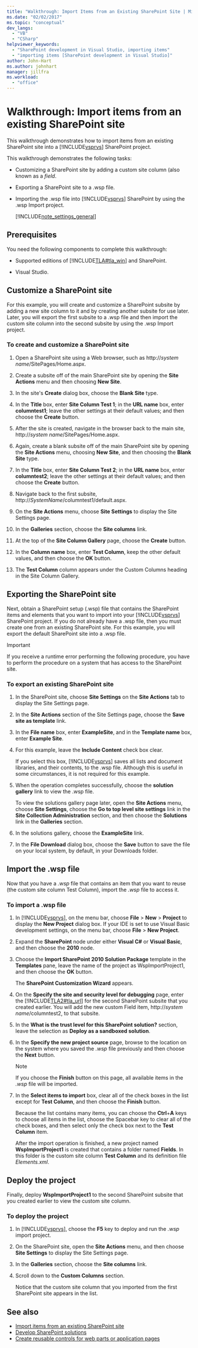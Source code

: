 ```yaml
---
title: "Walkthrough: Import Items from an Existing SharePoint Site | Microsoft Docs"
ms.date: "02/02/2017"
ms.topic: "conceptual"
dev_langs:
  - "VB"
  - "CSharp"
helpviewer_keywords:
  - "SharePoint development in Visual Studio, importing items"
  - "importing items [SharePoint development in Visual Studio]"
author: John-Hart
ms.author: johnhart
manager: jillfra
ms.workload:
  - "office"
---
```

# Walkthrough: Import items from an existing SharePoint site
  This walkthrough demonstrates how to import items from an existing SharePoint site into a [!INCLUDE[vsprvs](../sharepoint/includes/vsprvs-md.md)] SharePoint project.

 This walkthrough demonstrates the following tasks:

- Customizing a SharePoint site by adding a custom site column (also known as a *field*.

- Exporting a SharePoint site to a .wsp file.

- Importing the .wsp file into [!INCLUDE[vsprvs](../sharepoint/includes/vsprvs-md.md)] SharePoint by using the .wsp Import project.

  [!INCLUDE[note_settings_general](../sharepoint/includes/note-settings-general-md.md)]

## Prerequisites
 You need the following components to complete this walkthrough:

- Supported editions of [!INCLUDE[TLA#tla_win](../sharepoint/includes/tlasharptla-win-md.md)] and SharePoint.

- Visual Studio.

## Customize a SharePoint site
 For this example, you will create and customize a SharePoint subsite by adding a new site column to it and by creating another subsite for use later. Later, you will export the first subsite to a .wsp file and then import the custom site column into the second subsite by using the .wsp Import project.

### To create and customize a SharePoint site

1. Open a SharePoint site using a Web browser, such as http://<em>system name</em>/SitePages/Home.aspx.

2. Create a subsite off of the main SharePoint site by opening the **Site Actions** menu and then choosing **New Site**.

3. In the site's **Create** dialog box, choose the **Blank Site** type.

4. In the **Title** box, enter **Site Column Test 1**; in the **URL name** box, enter **columntest1**; leave the other settings at their default values; and then choose the **Create** button.

5. After the site is created, navigate in the browser back to the main site, http://<em>system name</em>/SitePages/Home.aspx.

6. Again, create a blank subsite off of the main SharePoint site by opening the **Site Actions** menu, choosing **New Site**, and then choosing the **Blank Site** type.

7. In the **Title** box, enter **Site Column Test 2**; in the **URL name** box, enter **columntest2**; leave the other settings at their default values; and then choose the **Create** button.

8. Navigate back to the first subsite, http://<em>SystemName</em>/columntest1/default.aspx.

9. On the **Site Actions** menu, choose **Site Settings** to display the Site Settings page.

10. In the **Galleries** section, choose the **Site columns** link.

11. At the top of the **Site Column Gallery** page, choose the **Create** button.

12. In the **Column name** box, enter **Test Column**, keep the other default values, and then choose the **OK** button.

13. The **Test Column** column appears under the Custom Columns heading in the Site Column Gallery.

## Exporting the SharePoint site
 Next, obtain a SharePoint setup (.wsp) file that contains the SharePoint items and elements that you want to import into your [!INCLUDE[vsprvs](../sharepoint/includes/vsprvs-md.md)] SharePoint project. If you do not already have a .wsp file, then you must create one from an existing SharePoint site. For this example, you will export the default SharePoint site into a .wsp file.

> [!IMPORTANT]
> If you receive a runtime error performing the following procedure, you have to perform the procedure on a system that has access to the SharePoint site.

### To export an existing SharePoint site

1. In the SharePoint site, choose **Site Settings** on the **Site Actions** tab to display the Site Settings page.

2. In the **Site Actions** section of the Site Settings page, choose the **Save site as template** link.

3. In the **File name** box, enter **ExampleSite**, and in the **Template name** box, enter **Example Site**.

4. For this example, leave the **Include Content** check box clear.

     If you select this box, [!INCLUDE[vsprvs](../sharepoint/includes/vsprvs-md.md)] saves all lists and document libraries, and their contents, to the .wsp file. Although this is useful in some circumstances, it is not required for this example.

5. When the operation completes successfully, choose the **solution gallery** link to view the .wsp file.

     To view the solutions gallery page later, open the **Site Actions** menu, choose **Site Settings**, choose the **Go to top level site settings** link in the **Site Collection Administration** section, and then choose the **Solutions** link in the **Galleries** section.

6. In the solutions gallery, choose the **ExampleSite** link.

7. In the **File Download** dialog box, choose the **Save** button to save the file on your local system, by default, in your Downloads folder.

## Import the .wsp file
 Now that you have a *.wsp* file that contains an item that you want to reuse (the custom site column Test Column), import the *.wsp* file to access it.

### To import a .wsp file

1. In [!INCLUDE[vsprvs](../sharepoint/includes/vsprvs-md.md)], on the menu bar, choose **File** > **New** > **Project** to display the **New Project** dialog box. If your IDE is set to use Visual Basic development settings, on the menu bar, choose **File** > **New Project**.

2. Expand the **SharePoint** node under either **Visual C#** or **Visual Basic**, and then choose the **2010** node.

3. Choose the **Import SharePoint 2010 Solution Package** template in the **Templates** pane, leave the name of the project as WspImportProject1, and then choose the **OK** button.

    The **SharePoint Customization Wizard** appears.

4. On the **Specify the site and security level for debugging** page, enter the [!INCLUDE[TLA2#tla_url](../sharepoint/includes/tla2sharptla-url-md.md)] for the second SharePoint subsite that you created earlier. You will add the new custom Field item, http://<em>system name</em>/columntest2, to that subsite.

5. In the **What is the trust level for this SharePoint solution?** section, leave the selection as **Deploy as a sandboxed solution**.

6. In the **Specify the new project source** page, browse to the location on the system where you saved the *.wsp* file previously and then choose the **Next** button.

   > [!NOTE]
   > If you choose the **Finish** button on this page, all available items in the *.wsp* file will be imported.

7. In the **Select items to import** box, clear all of the check boxes in the list except for **Test Column**, and then choose the **Finish** button.

    Because the list contains many items, you can choose the **Ctrl**+**A** keys to choose all items in the list, choose the Spacebar key to clear all of the check boxes, and then select only the check box next to the **Test Column** item.

    After the import operation is finished, a new project named **WspImportProject1** is created that contains a folder named **Fields**. In this folder is the custom site column **Test Column** and its definition file *Elements.xml*.

## Deploy the project
 Finally, deploy **WspImportProject1** to the second SharePoint subsite that you created earlier to view the custom site column.

### To deploy the project

1. In [!INCLUDE[vsprvs](../sharepoint/includes/vsprvs-md.md)], choose the **F5** key to deploy and run the *.wsp* import project.

2. On the SharePoint site, open the **Site Actions** menu, and then choose **Site Settings** to display the Site Settings page.

3. In the **Galleries** section, choose the **Site columns** link.

4. Scroll down to the **Custom Columns** section.

     Notice that the custom site column that you imported from the first SharePoint site appears in the list.

## See also
- [Import items from an existing SharePoint site](../sharepoint/importing-items-from-an-existing-sharepoint-site.md)
- [Develop SharePoint solutions](../sharepoint/developing-sharepoint-solutions.md)
- [Create reusable controls for web parts or application pages](../sharepoint/creating-reusable-controls-for-web-parts-or-application-pages.md)
